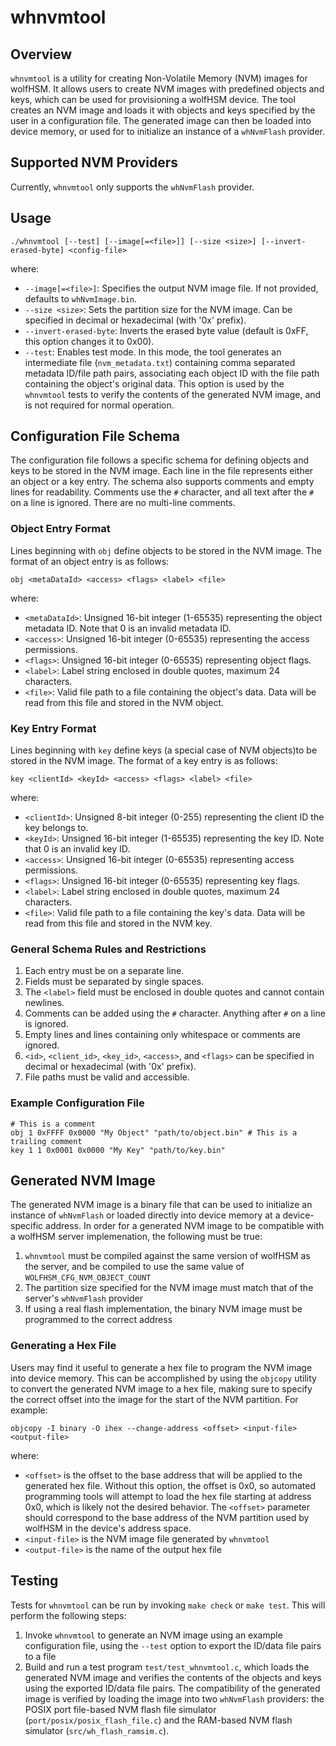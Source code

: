 # whnvmtool

## Overview

`whnvmtool` is a utility for creating Non-Volatile Memory (NVM) images for wolfHSM. It allows users to create NVM images with predefined objects and keys, which can be used for provisioning a wolfHSM device. The tool creates an NVM image and loads it with objects and keys specified by the user in a configuration file. The generated image can then be loaded into device memory, or used for to initialize an instance of a `whNvmFlash` provider.

## Supported NVM Providers

Currently, `whnvmtool` only supports the `whNvmFlash` provider.

## Usage

```
./whnvmtool [--test] [--image[=<file>]] [--size <size>] [--invert-erased-byte] <config-file>
```

where:

- `--image[=<file>]`: Specifies the output NVM image file. If not provided, defaults to `whNvmImage.bin`.
- `--size <size>`: Sets the partition size for the NVM image. Can be specified in decimal or hexadecimal (with '0x' prefix).
- `--invert-erased-byte`: Inverts the erased byte value (default is 0xFF, this option changes it to 0x00).
- `--test`: Enables test mode. In this mode, the tool generates an intermediate file (`nvm_metadata.txt`) containing comma separated metadata ID/file path pairs, associating each object ID with the file path containing the object's original data. This option is used by the `whnvmtool` tests to verify the contents of the generated NVM image, and is not required for normal operation.

## Configuration File Schema

The configuration file follows a specific schema for defining objects and keys to be stored in the NVM image. Each line in the file represents either an object or a key entry. The schema also supports comments and empty lines for readability. Comments use the `#` character, and all text after the `#` on a line is ignored. There are no multi-line comments.

### Object Entry Format

Lines beginning with `obj` define objects to be stored in the NVM image. The format of an object entry is as follows:

```
obj <metaDataId> <access> <flags> <label> <file>
```

where:

- `<metaDataId>`: Unsigned 16-bit integer (1-65535) representing the object metadata ID. Note that 0 is an invalid metadata ID.
- `<access>`: Unsigned 16-bit integer (0-65535) representing the access permissions.
- `<flags>`: Unsigned 16-bit integer (0-65535) representing object flags.
- `<label>`: Label string enclosed in double quotes, maximum 24 characters.
- `<file>`: Valid file path to a file containing the object's data. Data will be read from this file and stored in the NVM object.

### Key Entry Format

Lines beginning with `key` define keys (a special case of NVM objects)to be stored in the NVM image. The format of a key entry is as follows:

```
key <clientId> <keyId> <access> <flags> <label> <file>
```

where:

- `<clientId>`: Unsigned 8-bit integer (0-255) representing the client ID the key belongs to.
- `<keyId>`: Unsigned 16-bit integer (1-65535) representing the key ID. Note that 0 is an invalid key ID.
- `<access>`: Unsigned 16-bit integer (0-65535) representing access permissions.
- `<flags>`: Unsigned 16-bit integer (0-65535) representing key flags.
- `<label>`: Label string enclosed in double quotes, maximum 24 characters.
- `<file>`: Valid file path to a file containing the key's data. Data will be read from this file and stored in the NVM key.


### General Schema Rules and Restrictions

1. Each entry must be on a separate line.
2. Fields must be separated by single spaces.
3. The `<label>` field must be enclosed in double quotes and cannot contain newlines.
4. Comments can be added using the `#` character. Anything after `#` on a line is ignored.
5. Empty lines and lines containing only whitespace or comments are ignored.
6. `<id>`, `<client_id>`, `<key_id>`, `<access>`, and `<flags>` can be specified in decimal or hexadecimal (with '0x' prefix).
7. File paths must be valid and accessible.


### Example Configuration File

```
# This is a comment
obj 1 0xFFFF 0x0000 "My Object" "path/to/object.bin" # This is a trailing comment
key 1 1 0x0001 0x0000 "My Key" "path/to/key.bin"
```

## Generated NVM Image

The generated NVM image is a binary file that can be used to initialize an instance of `whNvmFlash` or loaded directly into device memory at a device-specific address. In order for a generated NVM image to be compatible with a wolfHSM server implemenation, the following must be true:

1. `whnvmtool` must be compiled against the same version of wolfHSM as the server, and be compiled to use the same value of `WOLFHSM_CFG_NVM_OBJECT_COUNT`
2. The partition size specified for the NVM image must match that of the server's `whNvmFlash` provider
3. If using a real flash implementation, the binary NVM image must be programmed to the correct address

### Generating a Hex File

Users may find it useful to generate a hex file to program the NVM image into device memory. This can be accomplished by using the `objcopy` utility to convert the generated NVM image to a hex file, making sure to specify the correct offset into the image for the start of the NVM partition. For example:

```
objcopy -I binary -O ihex --change-address <offset> <input-file> <output-file>
```

where:

- `<offset>` is the offset to the base address that will be applied to the generated hex file. Without this option, the offset is 0x0, so automated programming tools will attempt to load the hex file starting at address 0x0, which is likely not the desired behavior. The `<offset>` parameter should correspond to the base address of the NVM partition used by wolfHSM in the device's address space.
- `<input-file>` is the NVM image file generated by `whnvmtool`
- `<output-file>` is the name of the output hex file

## Testing

Tests for `whnvmtool` can be run by invoking `make check` or `make test`. This will perform the following steps:

1. Invoke `whnvmtool` to generate an NVM image using an example configuration file, using the `--test` option to export the ID/data file pairs to a file
2. Build and run a test program `test/test_whnvmtool.c`, which loads the generated NVM image and verifies the contents of the objects and keys using the exported ID/data file pairs. The compatibility of the generated image is verified by loading the image into two `whNvmFlash` providers: the POSIX port file-based NVM flash file simulator (`port/posix/posix_flash_file.c`) and the RAM-based NVM flash simulator (`src/wh_flash_ramsim.c`).
